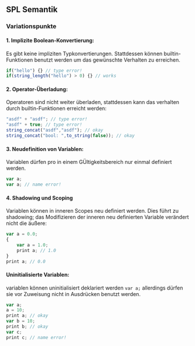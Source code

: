 ## SPL Semantik

### Variationspunkte

#### 1. Implizite Boolean-Konvertierung: 
Es gibt keine impliziten Typkonvertierungen. Stattdessen können builtin-Funktionen benutzt werden um das gewünschte Verhalten zu erreichen. 

```js
if("hello") {} // type error!
if(string_length("hello") > 0) {} // works
```

#### 2. Operator-Überladung: 
Operatoren sind nicht weiter überladen, stattdessen kann das verhalten durch builtin-Funktionen erreicht werden:
```js
"asdf" + "asdf"; // type error!
"asdf" + true; // type error!
string_concat("asdf","asdf"); // okay
string_concat("bool: ",to_string(false)); // okay
```
#### 3. Neudefinition von Variablen: 
Variablen dürfen pro in einem GÜltigkeitsbereich nur einmal definiert werden.
```js
var a;
var a; // name error!
``` 
#### 4. Shadowing und Scoping
Variablen können in inneren Scopes neu definiert werden. Dies führt zu shadowing; das Modifizieren der inneren neu definierten Variable verändert nicht die äußere:
```js
var a = 0.0;
{
	var a = 1.0;
	print a; // 1.0
}
print a; // 0.0
```

#### Uninitialisierte Variablen:
variablen können uninitialisiert deklariert werden `var a;` allerdings dürfen sie vor Zuweisung nicht in Ausdrücken benutzt werden.
```js
var a;
a = 10;
print a; // okay
var b = 10;
print b; // okay
var c;
print c; // name error! 
```


